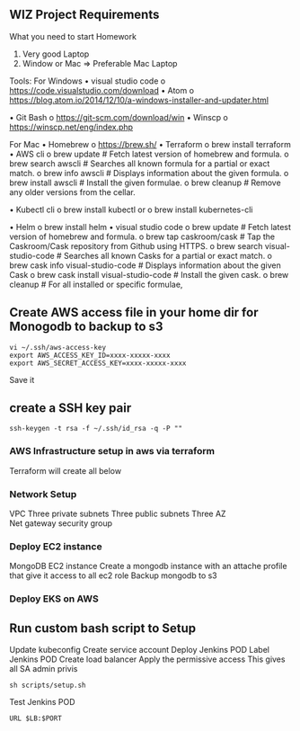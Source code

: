## WIZ Project Requirements 

What you need to start Homework
1.	Very good Laptop
2.	Window or Mac => Preferable Mac Laptop

Tools:
For Windows
•	visual studio code
o	https://code.visualstudio.com/download
•	Atom
o	https://blog.atom.io/2014/12/10/a-windows-installer-and-updater.html

•	Git Bash
o	https://git-scm.com/download/win
•	Winscp
o	https://winscp.net/eng/index.php


For Mac
•	Homebrew
o	https://brew.sh/
•	Terraform
o	brew install terraform  
•	AWS cli
o	brew update                  # Fetch latest version of homebrew and formula.
o	brew search awscli       # Searches all known formula for a partial or exact match.
o	brew info awscli           # Displays information about the given formula.
o	brew install awscli        # Install the given formulae.
o	brew cleanup                # Remove any older versions from the cellar.

•	Kubectl cli
o	brew install kubectl 
    or
o	brew install kubernetes-cli

•	Helm
o	brew install helm
•	visual studio code
o	brew update                           # Fetch latest version of homebrew and formula.
o	brew tap caskroom/cask                # Tap the Caskroom/Cask repository from Github using HTTPS.
o	brew search visual-studio-code        # Searches all known Casks for a partial or exact match.
o	brew cask info visual-studio-code     # Displays information about the given Cask
o	brew cask install visual-studio-code  # Install the given cask.
o	brew cleanup                          # For all installed or specific formulae, 

## Create AWS access file in your home dir for Monogodb to backup to  s3
```
vi ~/.ssh/aws-access-key
export AWS_ACCESS_KEY_ID=xxxx-xxxxx-xxxx
export AWS_SECRET_ACCESS_KEY=xxxx-xxxxx-xxxx
```
Save it
## create a SSH key pair
```
ssh-keygen -t rsa -f ~/.ssh/id_rsa -q -P ""
``` 
### AWS Infrastructure setup in aws via terraform
Terraform will create all below
### Network Setup
VPC 
Three private subnets
Three public subnets
Three AZ  
Net gateway
security group

### Deploy EC2 instance
MongoDB EC2 instance
Create a mongodb instance with an attache profile that give it access to all ec2 role 
Backup mongodb to s3

### Deploy EKS on AWS

## Run custom bash script to Setup 
Update kubeconfig 
Create service account
Deploy Jenkins POD
Label Jenkins POD
Create load balancer
Apply the permissive access This gives all SA admin privis

```
sh scripts/setup.sh
```
Test Jenkins POD
```
URL $LB:$PORT
```
